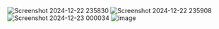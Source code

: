 ![Screenshot 2024-12-22 235830](https://github.com/user-attachments/assets/b3ad18fa-021c-4610-8c0d-0828afb1eeb8)
![Screenshot 2024-12-22 235908](https://github.com/user-attachments/assets/775365a1-6c2d-439e-a820-2621cc74fee8)
![Screenshot 2024-12-23 000034](https://github.com/user-attachments/assets/1c838b06-3344-4f87-9586-54407c6bb61f)
![image](https://github.com/user-attachments/assets/1e2af1a8-8dce-4315-ad60-03668a9b9c1f)


